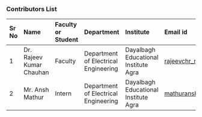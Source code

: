 ### Contributors List

Sr No | Name | Faculty or Student | Department| Institute | Email id
:--|:--|:--|:--|:--|:--|
1 | Dr. Rajeev Kumar Chauhan | Faculty | Department of Electrical Engineering | Dayalbagh Educational Institute Agra | rajeevchr_nitj@yahoo.com
2 | Mr. Ansh Mathur | Intern | Department of Electrical Engineering | Dayalbagh Educational Institute Agra | mathuransh02@gmail.com

